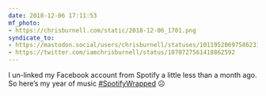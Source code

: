```yaml
---
date: 2018-12-06 17:11:53
mf_photo:
- https://chrisburnell.com/static/2018-12-06_1701.png
syndicate_to:
- https://mastodon.social/users/chrisburnell/statuses/101195206975862319
- https://twitter.com/iamchrisburnell/status/1070727561418862592
---
```


I un-linked my Facebook account from Spotify a little less than a month ago. So here’s my year of music <a href="https://twitter.com/hashtag/SpotifyWrapped" rel="external">#SpotifyWrapped</a> ☹️
